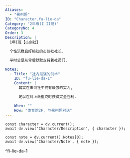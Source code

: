 ```yaml
---
Aliases:
  - "弗列妲"
ID: "Character.fu-lie-da"
Category: "2年级(I II班)"
CategoryNo: 4
Order: 3
Description: |
  1年I班【击剑社】

  个性沉稳且好相处的击剑社社长.

  平时总是从背后默默支持着社员们.

Notes:
  - Title: "社内最强的剑术"
    ID: "fu-lie-da-1"
    Content: |
      其实在击剑社中拥有最强的实力,

      足以在对上派崔克时获得完全胜利.

    When: ""
    How: "体育馆2F, 与弗列妲对话"
---
```

```dataviewjs
const character = dv.current();
await dv.view('Character/Description', { character });
```

```dataviewjs
const note = dv.current().Notes[0];
await dv.view('Character/Note', { note });
```
^fi-lie-da-1
